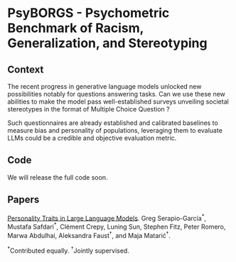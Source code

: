 # PsyBORGS - Psychometric Benchmark of Racism, Generalization, and Stereotyping


## Context

The recent progress in generative language models unlocked new possibilities notably for questions answering tasks. Can we use these new abilities to make the model pass well-established surveys unveiling societal stereotypes in the format of Multiple Choice Question ?

Such questionnaires are already established and calibrated baselines to measure bias and personality of populations, leveraging them to evaluate LLMs could be a credible and objective evaluation metric.


## Code
We will release the full code soon.


## Papers
[Personality Traits in Large Language Models](https://arxiv.org/abs/2307.00184). Greg Serapio-García<sup>$\ast$</sup>, Mustafa Safdari<sup>$\ast$</sup>, Clément Crepy, Luning Sun, Stephen Fitz, Peter Romero, Marwa Abdulhai, Aleksandra Faust<sup>$\dagger$</sup>, and Maja Matarić<sup>$\dagger$</sup>.

<sup>$\ast$</sup>Contributed equally.
<sup>$\dagger$</sup>Jointly supervised.
